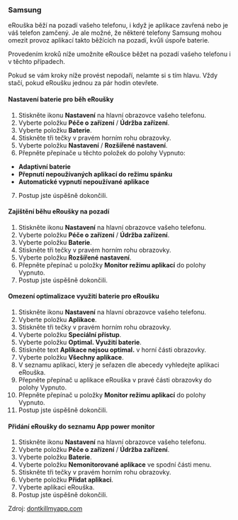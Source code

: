 ### Samsung

eRouška běží na pozadí vašeho telefonu, i když je aplikace zavřená nebo je váš telefon zamčený. Je ale možné, že některé telefony Samsung mohou omezit provoz aplikací takto běžících na pozadí, kvůli úspoře baterie.

Provedením kroků níže umožníte eRoušce běžet na pozadí vašeho telefonu i v těchto případech.

Pokud se vám kroky níže provést nepodaří, nelamte si s tím hlavu. Vždy stačí, pokud eRoušku jednou za pár hodin otevřete.


#### Nastavení baterie pro běh eRoušky

1. Stiskněte ikonu **Nastavení** na hlavní obrazovce vašeho telefonu.
2. Vyberte položku **Péče o zařízení** / **Údržba zařízení**.
3. Vyberte položku **Baterie**.
4. Stiskněte tři tečky v pravém horním rohu obrazovky.
5. Vyberte položku **Nastavení** / **Rozšířené nastavení**.
6. Přepněte přepínače u těchto položek do polohy Vypnuto:
- **Adaptivní baterie**
- **Přepnutí nepoužívaných aplikací do režimu spánku**
- **Automatické vypnutí nepoužívané aplikace**
7. Postup jste úspěšně dokončili.

 
#### Zajištění běhu eRoušky na pozadí

1. Stiskněte ikonu **Nastavení** na hlavní obrazovce vašeho telefonu.
2. Vyberte položku **Péče o zařízení** / **Údržba zařízení**.
3. Vyberte položku **Baterie**.
4. Stiskněte tři tečky v pravém horním rohu obrazovky.
5. Vyberte položku **Rozšířené nastavení**.
6. Přepněte přepínač u položky **Monitor režimu aplikací** do polohy Vypnuto.
7. Postup jste úspěšně dokončili.
 

#### Omezení optimalizace využití baterie pro eRoušku

1. Stiskněte ikonu **Nastavení** na hlavní obrazovce vašeho telefonu.
2. Vyberte položku **Aplikace**.
3. Stiskněte tři tečky v pravém horním rohu obrazovky.
4. Vyberte položku **Speciální přístup**.
5. Vyberte položku **Optimal. Využití baterie**.
6. Stiskněte text **Aplikace nejsou optimal.** v horní části obrazovky.
7. Vyberte položku **Všechny aplikace**.
8. V seznamu aplikací, který je seřazen dle abecedy vyhledejte aplikaci eRouška.
9. Přepněte přepínač u aplikace eRouška v pravé části obrazovky do polohy Vypnuto.
10. Přepněte přepínač u položky **Monitor režimu aplikací** do polohy Vypnuto.
11. Postup jste úspěšně dokončili.


#### Přidání eRoušky do seznamu App power monitor

1. Stiskněte ikonu **Nastavení** na hlavní obrazovce vašeho telefonu.
2. Vyberte položku **Péče o zařízení** / **Údržba zařízení**.
3. Vyberte položku **Baterie**.
4. Vyberte položku **Nemonitorované aplikace** ve spodní části menu.
5. Stiskněte tři tečky v pravém horním rohu obrazovky.
6. Vyberte položku **Přidat aplikaci**.
7. Vyberte aplikaci eRouška.
8. Postup jste úspěšně dokončili.


Zdroj: [dontkillmyapp.com](https://dontkillmyapp.com/?utm_source=erouska&utm_medium=odkaz&utm_campaign=koronavirus)
